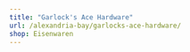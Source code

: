 ```yaml
---
title: "Garlock's Ace Hardware"
url: /alexandria-bay/garlocks-ace-hardware/
shop: Eisenwaren
---
```


